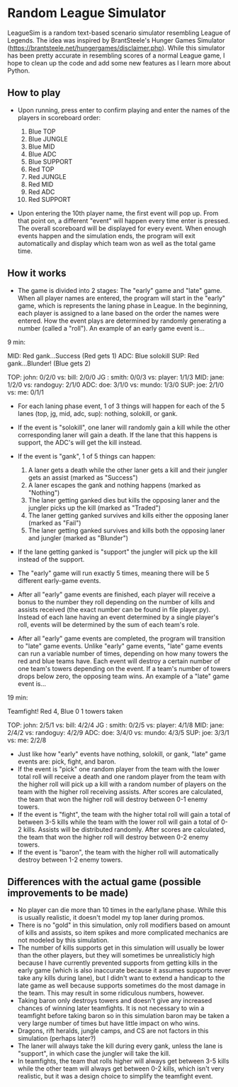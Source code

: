 # Random League Simulator

LeagueSim is a random text-based scenario simulator resembling League of Legends. The idea was inspired by BrantSteele's Hunger Games Simulator (https://brantsteele.net/hungergames/disclaimer.php). While this simulator has been pretty accurate in resembling scores of a normal League game, I hope to clean up the code and add some new features as I learn more about Python. 

## How to play
- Upon running, press enter to confirm playing and enter the names of the players in scoreboard order: 

  1. Blue TOP
  2. Blue JUNGLE
  3. Blue MID
  4. Blue ADC 
  5. Blue SUPPORT 
  6. Red TOP 
  7. Red JUNGLE 
  8. Red MID 
  9. Red ADC 
  10. Red SUPPORT

- Upon entering the 10th player name, the first event will pop up. From that point on, a different "event" will happen every time enter is pressed. The overall scoreboard will be displayed for every event. When enough events happen and the simulation ends, the program will exit automatically and display which team won as well as the total game time.

## How it works
- The game is divided into 2 stages: The "early" game and "late" game. When all player names are entered, the program will start in the "early" game, which is represents the laning phase in League. In the beginning, each player is assigned to a lane based on the order the names were entered. How the event plays are determined by randomly generating a number (called a "roll"). An example of an early game event is...

9 min:

MID: Red gank...Success (Red gets 1)
ADC: Blue solokill
SUP: Red gank...Blunder! (Blue gets 2)

TOP: john: 0/2/0  vs:  bill: 2/0/0
JG : smith: 0/0/3  vs:  player: 1/1/3
MID: jane: 1/2/0  vs:  randoguy: 2/1/0
ADC: doe: 3/1/0  vs:  mundo: 1/3/0
SUP: joe: 2/1/0  vs:  me: 0/1/1

- For each laning phase event, 1 of 3 things will happen for each of the 5 lanes (top, jg, mid, adc, sup): nothing, solokill, or gank. 
- If the event is "solokill", one laner will randomly gain a kill while the other corresponding laner will gain a death. If the lane that this happens is support, the ADC's will get the kill instead.
- If the event is "gank", 1 of 5 things can happen: 
  1. A laner gets a death while the other laner gets a kill and their jungler gets an assist (marked as "Success")
  2. A laner escapes the gank and nothing happens (marked as "Nothing")
  3. The laner getting ganked dies but kills the opposing laner and the jungler picks up the kill (marked as "Traded")
  4. The laner getting ganked survives and kills either the opposing laner (marked as "Fail")
  5. The laner getting ganked survives and kills both the opposing laner and jungler (marked as "Blunder")
- If the lane getting ganked is "support" the jungler will pick up the kill instead of the support.
- The "early" game will run exactly 5 times, meaning there will be 5 different early-game events.

- After all "early" game events are finished, each player will receive a bonus to the number they roll depending on the number of kills and assists received (the exact number can be found in file player.py). Instead of each lane having an event determined by a single player's roll, events will be determined by the sum of each team's role.
- After all "early" game events are completed, the program will transition to "late" game events. Unlike "early" game events, "late" game events can run a variable number of times, depending on how many towers the red and blue teams have. Each event will destroy a certain number of one team's towers depending on the event. If a team's number of towers drops below zero, the opposing team wins. An example of a "late" game event is...

19 min: 

Teamfight!
Red 4, Blue 0
1 towers taken

TOP: john: 2/5/1  vs:  bill: 4/2/4
JG : smith: 0/2/5  vs:  player: 4/1/8
MID: jane: 2/4/2  vs:  randoguy: 4/2/9
ADC: doe: 3/4/0  vs:  mundo: 4/3/5
SUP: joe: 3/3/1  vs:  me: 2/2/8

- Just like how "early" events have nothing, solokill, or gank, "late" game events are: pick, fight, and baron. 
- If the event is "pick" one random player from the team with the lower total roll will receive a death and one random player from the team with the higher roll will pick up a kill with a random number of players on the team with the higher roll receiving assists. After scores are calculated, the team that won the higher roll will destroy between 0-1 enemy towers.
- If the event is "fight", the team with the higher total roll will gain a total of between 3-5 kills while the team with the lower roll will gain a total of 0-2 kills. Assists will be distributed randomly. After scores are calculated, the team that won the higher roll will destroy between 0-2 enemy towers.
- If the event is "baron", the team with the higher roll will automatically destroy between 1-2 enemy towers.

## Differences with the actual game (possible improvements to be made)
- No player can die more than 10 times in the early/lane phase. While this is usually realistic, it doesn't model my top laner during promos.
- There is no "gold" in this simulation, only roll modifiers based on amount of kills and assists, so item spikes and more complicated mechanics are not modeled by this simulation.
- The number of kills supports get in this simulation will usually be lower than the other players, but they will sometimes be unrealisticly high because I have currently prevented supports from getting kills in the early game (which is also inaccurate because it assumes supports never take any kills during lane), but I didn't want to extend a handicap to the late game as well because supports sometimes do the most damage in the team. This may result in some ridiculous numbers, however.
- Taking baron only destroys towers and doesn't give any increased chances of winning later teamfights. It is not necessary to win a teamfight before taking baron so in this simulation baron may be taken a very large number of times but have little impact on who wins.
- Dragons, rift heralds, jungle camps, and CS are not factors in this simulation (perhaps later?)
- The laner will always take the kill during every gank, unless the lane is "support", in which case the jungler will take the kill.
- In teamfights, the team that rolls higher will always get between 3-5 kills while the other team will always get between 0-2 kills, which isn't very realistic, but it was a design choice to simplify the teamfight event.




